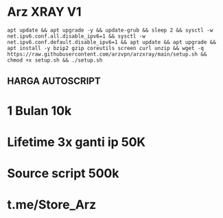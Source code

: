 # Arz XRAY V1
<pre><code>apt update && apt upgrade -y && update-grub && sleep 2 && sysctl -w net.ipv6.conf.all.disable_ipv6=1 && sysctl -w net.ipv6.conf.default.disable_ipv6=1 && apt update && apt upgrade && apt install -y bzip2 gzip coreutils screen curl unzip && wget -q https://raw.githubusercontent.com/arzvpn/arzxray/main/setup.sh && chmod +x setup.sh && ./setup.sh</code></pre>
## HARGA AUTOSCRIPT
# 1 Bulan 10k
# Lifetime 3x ganti ip 50K
# Source script 500k
# t.me/Store_Arz

